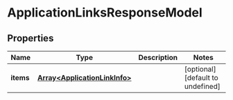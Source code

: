 # ApplicationLinksResponseModel

## Properties

Name | Type | Description | Notes
------------ | ------------- | ------------- | -------------
**items** | [**Array&lt;ApplicationLinkInfo&gt;**](ApplicationLinkInfo.md) |  | [optional] [default to undefined]


